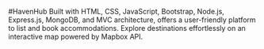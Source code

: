 #HavenHub
Built with HTML, CSS, JavaScript, Bootstrap, Node.js, Express.js, MongoDB, and MVC architecture, offers a user-friendly platform to list and book accommodations. Explore destinations effortlessly on an interactive map powered by Mapbox API.
